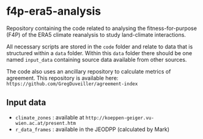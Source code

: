 # f4p-era5-analysis

Repository containing the code related to analysing the fitness-for-purpose (F4P) of the ERA5 climate reanalysis to study land-climate interactions. 

All necessary scripts are stored in the `code` folder and relate to data that is structured within a `data` folder. Within this `data` folder there should be one named `input_data` containing source data available from other sources.

The code also uses an ancillary repository to calculate metrics of agreement. This repository is available here:
`https://github.com/GregDuveiller/agreement-index`


## Input data

- `climate_zones` : available at `http://koeppen-geiger.vu-wien.ac.at/present.htm`
- `r_data_frames` : available in the JEODPP (calculated by Mark)
